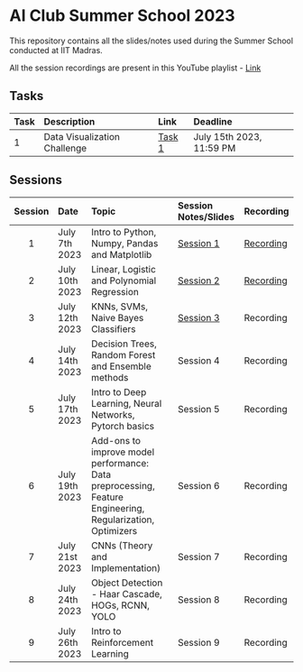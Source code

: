 # AI Club Summer School 2023

This repository contains all the slides/notes used during the Summer School conducted at IIT Madras.

All the session recordings are present in this YouTube playlist - [Link](https://youtube.com/playlist?list=PLWkFppvOIj_RK8MBQEgipsDvahLiQJYQH)

## Tasks

| Task | Description | Link | Deadline |
| :--- | :---------- | :--- | :------- |
| 1    | Data Visualization Challenge | [Task 1](/Task_1/) | July 15th 2023, 11:59 PM |

## Sessions

| Session | Date           | Topic                                               | Session Notes/Slides | Recording     |
| :-----: | :------------  | :-------------------------------------------------- | :------------------- | :------------- |
| 1       | July 7th 2023  | Intro to Python, Numpy, Pandas and Matplotlib           | [Session 1](/Session_1/) | [Recording](https://www.youtube.com/watch?v=A2U0c21IsfA) |
| 2       | July 10th 2023  | Linear, Logistic and Polynomial Regression | [Session 2](/Session_2/) | [Recording](https://www.youtube.com/live/eEGmz0Tm1Ck?feature=share) |
| 3       | July 12th 2023 | KNNs, SVMs, Naive Bayes Classifiers      | [Session 3](/Session_3/) | Recording |
| 4       | July 14th 2023 | Decision Trees, Random Forest and Ensemble methods      | Session 4 | Recording |
| 5       | July 17th 2023 | Intro to Deep Learning, Neural Networks, Pytorch basics            | Session 5 | Recording |
| 6       | July 19th 2023 | Add-ons to improve model performance: Data preprocessing, Feature Engineering, Regularization, Optimizers| Session 6 | Recording |
| 7       | July 21st 2023 | CNNs (Theory and Implementation) | Session 7 | Recording |
| 8       | July 24th 2023 | Object Detection - Haar Cascade, HOGs, RCNN, YOLO | Session 8 | Recording |
| 9       | July 26th 2023 | Intro to Reinforcement Learning | Session 9 | Recording |


